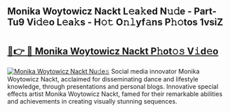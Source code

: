 ## Monika Woytowicz Nackt L𝚎a𝚔ed N𝚞𝚍e - Part-Tu9 Vi𝚍𝚎o L𝚎a𝚔s - H𝚘𝚝 O𝚗𝚕yf𝚊ns P𝚑𝚘tos 1vsiZ

# <h2><a href="http://kf9ins.oniu.top/?m=Monika+Woytowicz+Nackt">🔗👉 🔴 Monika Woytowicz Nackt P𝚑ot𝚘𝚜 V𝚒d𝚎o</a></h2>

[![Monika Woytowicz Nackt Nu𝚍e𝚜](https://i.imgur.com/0qMVB7G.gif)](http://kf9ins.oniu.top/?m=Monika+Woytowicz+Nackt)
Social media innovator Monika Woytowicz Nackt, acclaimed for disseminating dance and lifestyle knowledge, through presentations and personal blogs. Innovative special effects artist Monika Woytowicz Nackt, famed for their remarkable abilities and achievements in creating visually stunning sequences.  

